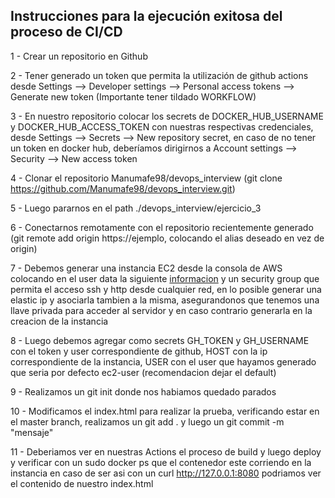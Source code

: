 ## Instrucciones para la ejecución exitosa del proceso de CI/CD

1 - Crear un repositorio en Github

2 - Tener generado un token que permita la utilización de github actions desde Settings --> Developer settings --> Personal access tokens --> Generate new token (Importante tener tildado WORKFLOW)

3 - En nuestro repositorio colocar los secrets de DOCKER_HUB_USERNAME y DOCKER_HUB_ACCESS_TOKEN con nuestras respectivas credenciales, desde Settings --> Secrets --> New repository secret, en caso de no tener un token en docker hub, deberíamos dirigirnos a Account settings --> Security --> New access token

4 - Clonar el repositorio Manumafe98/devops_interview (git clone https://github.com/Manumafe98/devops_interview.git)

5 - Luego pararnos en el path ./devops_interview/ejercicio_3 

6 - Conectarnos remotamente con el repositorio recientemente generado (git remote add origin https://ejemplo, colocando el alias deseado en vez de origin)

7 - Debemos generar una instancia EC2 desde la consola de AWS colocando en el user data la siguiente [informacion](user-data.sh) y un security group que permita el acceso ssh y http desde cualquier red, en lo posible generar una elastic ip y asociarla tambien a la misma, asegurandonos que tenemos una llave privada para acceder al servidor y en caso contrario generarla en la creacion de la instancia

8 - Luego debemos agregar como secrets GH_TOKEN y GH_USERNAME con el token y user correspondiente de github, HOST con la ip correspondiente de la instancia, USER con el user que hayamos generado que seria por defecto ec2-user (recomendacion dejar el default) 

9 - Realizamos un git init donde nos habiamos quedado parados

10 - Modificamos el index.html para realizar la prueba, verificando estar en el master branch, realizamos un git add . y luego un git commit -m "mensaje" 

11 - Deberiamos ver en nuestras Actions el proceso de build y luego deploy y verificar con un sudo docker ps que el contenedor este corriendo en la instancia en caso de ser asi con un curl http://127.0.0.1:8080 podriamos ver el contenido de nuestro index.html